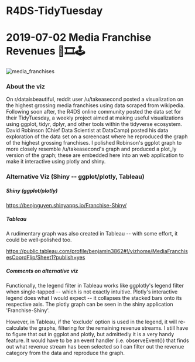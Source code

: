 # R4DS-TidyTuesday

# 2019-07-02 Media Franchise Revenues 📖🎞️🕹️
![media_franchises](https://user-images.githubusercontent.com/35606112/62182308-c27d6f00-b31b-11e9-9db3-31674d29c5bb.png)

### About the viz

On r/dataisbeautiful, reddit user /u/takeasecond posted a visualization on the highest grossing media franchises using data scraped from wikipedia. Following soon after, the R4DS online community posted the data set for their TidyTuesday, a weekly project aimed at making useful visualizations using ggplot, tidyr, dplyr, and other tools within the tidyverse ecosystem. David Robinson (Chief Data Scientist at DataCamp) posted his data exploration of the data set on a screencast where he reproduced the graph of the highest grossing franchises. I polished Robinson's ggplot graph to more closely resemble /u/takeasecond's graph and produced a plot_ly version of the graph; these are embedded here into an web application to make it interactive using plotly and shiny.

### Alternative Viz (Shiny -- ggplot/plotly, Tableau)

##### Shiny (ggplot/plotly)
https://benjnguyen.shinyapps.io/Franchise-Shiny/

##### Tableau
A rudimentary graph was also created in Tableau -- with some effort, it could be well-polished too.

https://public.tableau.com/profile/benjamin3862#!/vizhome/MediaFranchisesCoordFlip/Sheet1?publish=yes

##### Comments on alternative viz
Functionally, the legend filter in Tableau works like ggplotly's legend filter when single-tapped -- which is not exactly intuitive.
Plotly's interactive legend does what I would expect -- it collapses the stacked bars onto its respective axis.
The plotly graph can be seen in the shiny application 'Franchise-Shiny'. 

However, in Tableau, if the 'exclude' option
is used in the legend, it will re-calculate the graphs, filtering for the remaining revenue streams. I still have to figure that out in ggplot and plotly, but admittedly it is a very handy feature. It would have to be an event handler (i.e. observeEvent()) that finds out what revenue stream has been selected so I can filter out the revenue category from the data and reproduce the graph.

